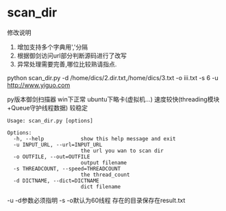 # scan_dir
修改说明
1. 增加支持多个字典用','分隔
2. 根据御剑访问url部分判断源码进行了改写
3. 异常处理需要完善,哪位比较熟请指点.

python scan_dir.py  -d /home/dics/2.dir.txt,/home/dics/3.txt -o iii.txt -s 6 -u http://www.yiguo.com


py版本御剑扫描器    win下正常  ubuntu下略卡(虚拟机...)  速度较快(threading模块+Queue守护线程数据) 较稳定

```
Usage: scan_dir.py [options]

Options:
  -h, --help            show this help message and exit
  -u INPUT_URL, --url=INPUT_URL
                        the url you wan to scan dir
  -o OUTFILE, --out=OUTFILE
                        output filename
  -s THREADCOUNT, --speed=THREADCOUNT
                        the thread_count
  -d DICTNAME, --dict=DICTNAME
                        dict filename
```

-u -d参数必须指明 -s -o默认为60线程 存在的目录保存在result.txt
